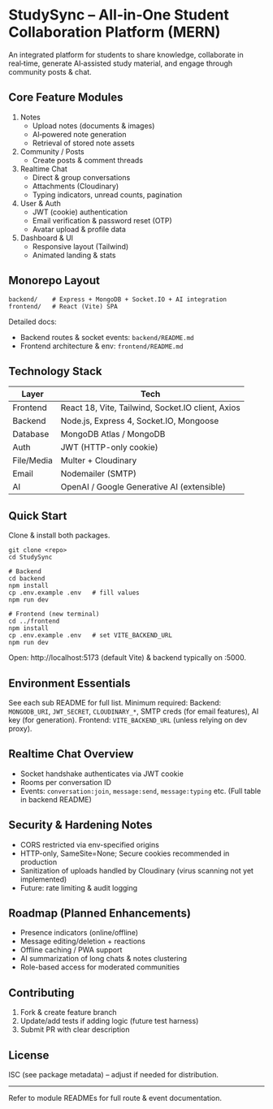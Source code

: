 # StudySync – All‑in‑One Student Collaboration Platform (MERN)

An integrated platform for students to share knowledge, collaborate in real‑time, generate AI‑assisted study material, and engage through community posts & chat.

## Core Feature Modules
1. Notes
   * Upload notes (documents & images)
   * AI‑powered note generation
   * Retrieval of stored note assets
2. Community / Posts
   * Create posts & comment threads
3. Realtime Chat
   * Direct & group conversations
   * Attachments (Cloudinary)
   * Typing indicators, unread counts, pagination
4. User & Auth
   * JWT (cookie) authentication
   * Email verification & password reset (OTP)
   * Avatar upload & profile data
5. Dashboard & UI
   * Responsive layout (Tailwind)
   * Animated landing & stats

## Monorepo Layout
```
backend/    # Express + MongoDB + Socket.IO + AI integration
frontend/   # React (Vite) SPA
```

Detailed docs:
* Backend routes & socket events: `backend/README.md`
* Frontend architecture & env: `frontend/README.md`

## Technology Stack
| Layer | Tech |
| ----- | ---- |
| Frontend | React 18, Vite, Tailwind, Socket.IO client, Axios |
| Backend | Node.js, Express 4, Socket.IO, Mongoose |
| Database | MongoDB Atlas / MongoDB |
| Auth | JWT (HTTP-only cookie) |
| File/Media | Multer + Cloudinary |
| Email | Nodemailer (SMTP) |
| AI | OpenAI / Google Generative AI (extensible) |

## Quick Start
Clone & install both packages.
```
git clone <repo>
cd StudySync

# Backend
cd backend
npm install
cp .env.example .env   # fill values
npm run dev

# Frontend (new terminal)
cd ../frontend
npm install
cp .env.example .env   # set VITE_BACKEND_URL
npm run dev
```
Open: http://localhost:5173 (default Vite) & backend typically on :5000.

## Environment Essentials
See each sub README for full list. Minimum required:
Backend: `MONGODB_URI`, `JWT_SECRET`, `CLOUDINARY_*`, SMTP creds (for email features), AI key (for generation).
Frontend: `VITE_BACKEND_URL` (unless relying on dev proxy).

## Realtime Chat Overview
* Socket handshake authenticates via JWT cookie
* Rooms per conversation ID
* Events: `conversation:join`, `message:send`, `message:typing` etc. (Full table in backend README)

## Security & Hardening Notes
* CORS restricted via env-specified origins
* HTTP-only, SameSite=None; Secure cookies recommended in production
* Sanitization of uploads handled by Cloudinary (virus scanning not yet implemented)
* Future: rate limiting & audit logging

## Roadmap (Planned Enhancements)
* Presence indicators (online/offline)
* Message editing/deletion + reactions
* Offline caching / PWA support
* AI summarization of long chats & notes clustering
* Role-based access for moderated communities

## Contributing
1. Fork & create feature branch
2. Update/add tests if adding logic (future test harness)
3. Submit PR with clear description

## License
ISC (see package metadata) – adjust if needed for distribution.

---
Refer to module READMEs for full route & event documentation.


